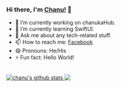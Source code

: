 ### Hi there, I'm [Chanu!](https://facebook.com/chanuka.dilhara.393) 👋

- 🔭 I’m currently working on chanukaHub.
- 🌱 I’m currently learning SwiftUI.<!-- 👯 I’m looking to collaborate on ...- 🤔 I’m looking for help with ...-->
- 💬 Ask me about any tech-related stuff.
- 📫 How to reach me: [Facebook](https://facebook.com/chanuka.dilhara.393)
- 😄 Pronouns: He/His
- ⚡ Fun fact: Hello World!

<br/>
<a href="https://github.com/chanukaHub">
 <img align="" src="https://github-readme-stats.vercel.app/api?username=chanukaHub&show_icons=true&theme=light&line_height=27" alt="chanu's github stats"/>
</a>
<a href="https://github.com/chanukaHub">
  <img align="top" src="https://github-readme-stats.vercel.app/api/top-langs/?username=chanukaHub&theme=light&hide_langs_below=1" />
</a>


